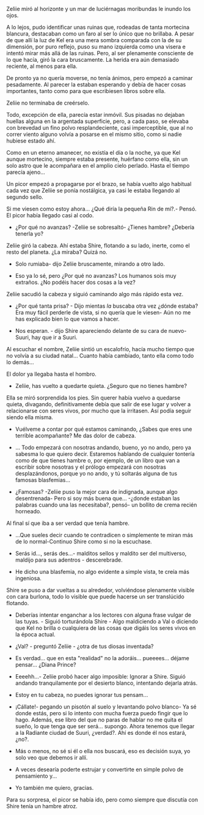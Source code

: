 Zeliie miró al horizonte y un mar de luciérnagas moribundas le inundo los ojos.

A lo lejos, pudo identificar unas ruinas que, rodeadas de tanta mortecina blancura, destacaban como un faro al ser lo único que no brillaba. A pesar de que allí la luz de Kel era una mera sombra comparada con la de su dimensión, por puro reflejo, puso su mano izquierda como una visera e intentó mirar más allá de las ruinas. Pero, al ser plenamente consciente de lo que hacía, giró la cara bruscamente. La herida era aún demasiado reciente, al menos para ella.

De pronto ya no quería moverse, no tenía ánimos, pero empezó a caminar pesadamente. Al parecer la estaban esperando y debía de hacer cosas importantes, tanto como para que escribiesen libros sobre ella.

Zeliie no terminaba de creérselo.

Todo, excepción de ella, parecía estar inmóvil. Sus pisadas no dejaban huellas alguna en la argentada superficie, pero, a cada paso, se elevaba con brevedad un fino polvo resplandeciente, casi imperceptible, que al no correr viento alguno volvía a posarse en el mismo sitio, como si nadie hubiese estado ahí. 

Como en un eterno amanecer, no existía el día o la noche, ya que Kel aunque mortecino, siempre estaba presente, huérfano como ella, sin un solo astro que le acompañara en el amplio cielo perlado. Hasta el tiempo parecía ajeno...

Un picor empezó a propagarse por el brazo, se había vuelto algo habitual cada vez que Zeliie se ponía nostálgica, ya casi le estaba llegando al segundo sello.

Si me viesen como estoy ahora... ¿Qué diría la pequeña Rin de mí?.- Pensó. El picor había llegado casi al codo.

- ¿Por qué no avanzas? -Zeliie se sobresaltó- ¿Tienes hambre? ¿Debería tenerla yo?

Zeliie giró la cabeza. Ahí estaba Shire, flotando a su lado, inerte, como el resto del planeta. ¿La miraba? Quizá no.

- Solo rumiaba- dijo Zeliie bruscamente, mirando a otro lado.

- Eso ya lo sé, pero ¿Por qué no avanzas? Los humanos sois muy extraños. ¿No podéis hacer dos cosas a la vez?

Zeliie sacudió la cabeza y siguió caminando algo más rápido esta vez.

- ¿Por qué tanta prisa? - Dijo mientas *la* buscaba otra vez ¿dónde estaba? Era muy fácil perderle de vista, si no quería que le viesen- Aún no me has explicado bien lo que vamos a hacer.

- Nos esperan. - dijo Shire apareciendo delante de su cara de nuevo- Suuri, hay que ir a Suuri.

Al escuchar el nombre, Zeliie sintió un escalofrío, hacía mucho tiempo que no volvía a su ciudad natal... Cuanto había cambiado, tanto ella como todo lo demás...

El dolor ya llegaba hasta el hombro.

- Zeliie, has vuelto a quedarte quieta. ¿Seguro que no tienes hambre?

Ella se miró sorprendida los pies. Sin querer había vuelvo a quedarse quieta, divagando, definitivamente debía que salir de ese lugar y volver a relacionarse con seres vivos, por mucho que la irritasen. Así podía seguir siendo ella misma.

- Vuélveme a contar por qué estamos caminando, ¿Sabes que eres une terrible acompañante? Me das dolor de cabeza.

- ... Todo empezará con nosotras andando, bueno, yo no ando, pero ya sabesma lo que quiero decir. Estaremos hablando de cualquier tontería como de que tienes hambre o, por ejemplo, de un libro que van a escribir sobre nosotras y el prólogo empezará con nosotras desplazándonos, porque yo no ando, y tú soltarás alguna de tus famosas blasfemias…

- ¿Famosas? -Zeliie puso la mejor cara de indignada, aunque algo desentrenada- Pero si soy más buena que... -¿donde estaban las palabras cuando una las necesitaba?, pensó- un bollito de crema recién horneado.

Al final sí que iba a ser verdad que tenía hambre.

- …Que sueles decir cuando te contradicen o simplemente te miran más de lo normal-Continuo Shire como si no la escuchase.

- Serás id…, serás des...- malditos sellos y maldito ser del multiverso, maldijo para sus adentros - descerebrade.

- He dicho una blasfemia, no algo evidente a simple vista, te creía más ingeniosa.

Shire se puso a dar vueltas a su alrededor, volviéndose plenamente visible con cara burlona, todo lo visible que puede hacerse un ser translúcido flotando.

- Deberías intentar enganchar a los lectores con alguna frase vulgar de las tuyas. - Siguió torturándola Shire - Algo maldiciendo a Val o diciendo que Kel no brilla o cualquiera de las cosas que digáis los seres vivos en la época actual.

- ¿Val? - preguntó Zeliie - ¿otra de tus diosas inventada?

- Es verdad... que en esta "realidad" no la adoráis... pueeees... déjame pensar... ¿Diana Prince?

- Eeeehh...- Zeliie probó hacer algo imposible: Ignorar a Shire. Siguió andando tranquilamente por el desierto blanco, intentando dejarla atrás.

- Estoy en tu cabeza, no puedes ignorar tus pensam...

- ¡Cállate!- pegando un pisotón al suelo y levantando polvo blanco- Ya sé donde estás, pero si lo intento con mucha fuerza puedo fingir que lo hago. Además, ese libro del que no paras de hablar no me quita el sueño, lo que tenga que ser será... supongo. Ahora tenemos que llegar a la Radiante ciudad de Suuri, ¿verdad?. Ahí es donde él nos estará, ¿no?.

- Más o menos, no sé si él o ella nos buscará, eso es decisión suya, yo solo veo que debemos ir allí.

- A veces desearía poderte estrujar y convertirte en simple polvo de pensamiento y...

- Yo también me quiero, gracias.

Para su sorpresa, el picor se había ido, pero como siempre que discutía con Shire tenía un hambre atroz.